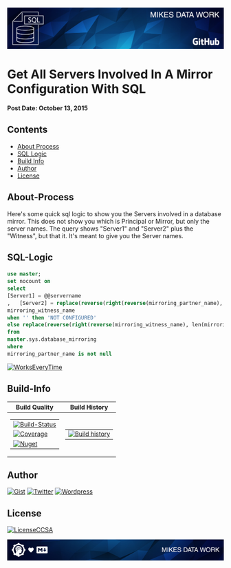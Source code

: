 ![MIKES DATA WORK GIT REPO](https://raw.githubusercontent.com/mikesdatawork/images/master/git_mikes_data_work_banner_01.png "Mikes Data Work")        

# Get All Servers Involved In A Mirror Configuration With SQL
**Post Date: October 13, 2015**        



## Contents    
- [About Process](##About-Process)  
- [SQL Logic](#SQL-Logic)  
- [Build Info](#Build-Info)  
- [Author](#Author)  
- [License](#License)       

## About-Process

<p>Here's some quick sql logic to show you the Servers involved in a database mirror. This does not show you which is Principal or Mirror, but only the server names. The query shows "Server1" and "Server2" plus the "Witness", but that it. It's meant to give you the Server names.</p>      


## SQL-Logic
```SQL
use master;
set nocount on
select
[Server1] = @@servername
,   [Server2] = replace(reverse(right(reverse(mirroring_partner_name), len(mirroring_partner_name) - charindex('.',reverse(mirroring_partner_name),10) + 0)), 'TCP://', '') ,   [Witness] = case
mirroring_witness_name
when '' then 'NOT CONFIGURED'
else replace(reverse(right(reverse(mirroring_witness_name), len(mirroring_witness_name) - charindex('.',reverse(mirroring_witness_name),10) + 0)), 'TCP://', '') end
from
master.sys.database_mirroring
where
mirroring_partner_name is not null
```


[![WorksEveryTime](https://forthebadge.com/images/badges/60-percent-of-the-time-works-every-time.svg)](https://shitday.de/)

## Build-Info

| Build Quality | Build History |
|--|--|
|<table><tr><td>[![Build-Status](https://ci.appveyor.com/api/projects/status/pjxh5g91jpbh7t84?svg?style=flat-square)](#)</td></tr><tr><td>[![Coverage](https://coveralls.io/repos/github/tygerbytes/ResourceFitness/badge.svg?style=flat-square)](#)</td></tr><tr><td>[![Nuget](https://img.shields.io/nuget/v/TW.Resfit.Core.svg?style=flat-square)](#)</td></tr></table>|<table><tr><td>[![Build history](https://buildstats.info/appveyor/chart/tygerbytes/resourcefitness)](#)</td></tr></table>|

## Author

[![Gist](https://img.shields.io/badge/Gist-MikesDataWork-<COLOR>.svg)](https://gist.github.com/mikesdatawork)
[![Twitter](https://img.shields.io/badge/Twitter-MikesDataWork-<COLOR>.svg)](https://twitter.com/mikesdatawork)
[![Wordpress](https://img.shields.io/badge/Wordpress-MikesDataWork-<COLOR>.svg)](https://mikesdatawork.wordpress.com/)


## License
[![LicenseCCSA](https://img.shields.io/badge/License-CreativeCommonsSA-<COLOR>.svg)](https://creativecommons.org/share-your-work/licensing-types-examples/)

![Mikes Data Work](https://raw.githubusercontent.com/mikesdatawork/images/master/git_mikes_data_work_banner_02.png "Mikes Data Work")

